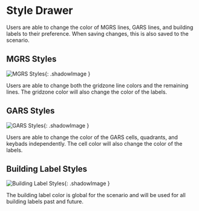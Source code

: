 # Style Drawer

Users are able to change the color of MGRS lines, GARS lines, and building labels to their preference. When saving changes, this is also saved to the scenario.

## MGRS Styles
![MGRS Styles](/images/scenario-planner/drawers/style-drawer/mgrs_styles.png){: .shadowImage }

Users are able to change both the gridzone line colors and the remaining lines.
The gridzone color will also change the color of the labels.

## GARS Styles
![GARS Styles](/images/scenario-planner/drawers/style-drawer/gars_styles.png){: .shadowImage }

Users are able to change the color of the GARS cells, quadrants, and keybads independently. The cell color will also change the color of the labels.

## Building Label Styles
![Building Label Styles](/images/scenario-planner/drawers/style-drawer/building_label_styles.png){: .shadowImage }

The building label color is global for the scenario and will be used for all building labels past and future.